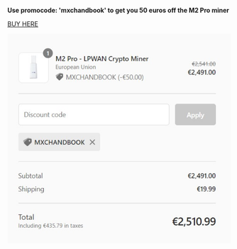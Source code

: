 **Use promocode: 'mxchandbook' to get you 50 euros off the M2 Pro miner**

[BUY HERE](https://matchx.io/collections/frontpage/products/m2-pro-lpwan-crypto-miner)

![MXC](../../Assets/promo/promo.jpg)